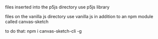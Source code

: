 files inserted into the p5js directory use p5js library

files on the vanilla js directory use vanilla js in addition to an npm module called canvas-sketch

to do that: npm i canvas-sketch-cli -g
